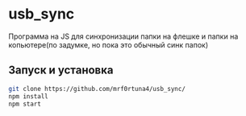 # usb_sync

Программа на JS для синхронизации папки на флешке и папки на копьютере(по задумке, но пока это обычный синк папок)

## Запуск и установка

```bash
git clone https://github.com/mrf0rtuna4/usb_sync/
npm install
npm start
```

